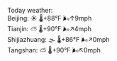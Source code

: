 Today weather:  
Beijing: ☀️ 🌡️+88°F 🌬️↑9mph  
Tianjin: ⛅️  🌡️+90°F 🌬️↗4mph  
Shijiazhuang: 🌫  🌡️+86°F 🌬️↗0mph  
Tangshan: ⛅️  🌡️+90°F 🌬️↖0mph  

